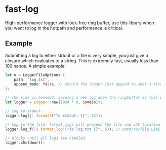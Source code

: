 # fast-log
High-performance logger with lock-free ring buffer, use this library when you want to log in the hotpath and performance is critical.

## Example
Submitting a log to either stdout or a file is very simple, you just give a closure which evaluates to a string. This is extremely fast, usually less than 100 nanos. A simple example:

```rust
let o = LoggerFileOptions {
    path: "log.txt",
    append_mode: false, // should the logger just append to what's already there or overwrite?
};

// The size is bounded, issuing a new log when the ringbuffer is full will block.
let logger = Logger::new(1024 * 8, Some(o));

// Log to stdout
logger.log(|| format!("To stdout: {}", 42));

// Log to the file, format_log! will prepend the file and LOC location to the log.
logger.log_f(|| format_log!("To log.txt {}", 5)); // path/to/file:LINE: To log.txt 5

// Blocks until all logs are handled.
logger.shutdown();
```